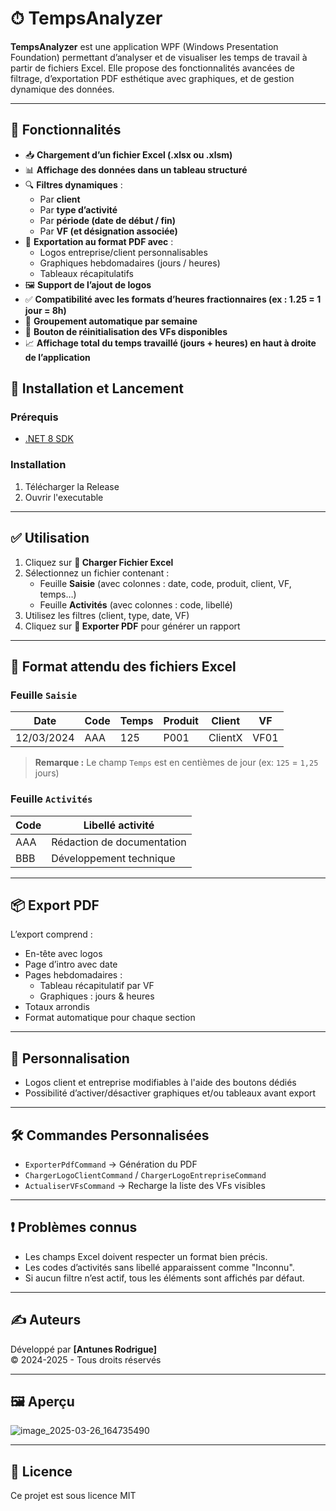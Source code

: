 # ⏱ TempsAnalyzer

**TempsAnalyzer** est une application WPF (Windows Presentation Foundation) permettant d’analyser et de visualiser les temps de travail à partir de fichiers Excel. Elle propose des fonctionnalités avancées de filtrage, d’exportation PDF esthétique avec graphiques, et de gestion dynamique des données.

---

## 🧩 Fonctionnalités

- 📥 **Chargement d’un fichier Excel (.xlsx ou .xlsm)**
- 📊 **Affichage des données dans un tableau structuré**
- 🔍 **Filtres dynamiques** :
  - Par **client**
  - Par **type d’activité**
  - Par **période (date de début / fin)**
  - Par **VF (et désignation associée)**
- 🧾 **Exportation au format PDF avec** :
  - Logos entreprise/client personnalisables
  - Graphiques hebdomadaires (jours / heures)
  - Tableaux récapitulatifs
- 🖼 **Support de l’ajout de logos**
- ✅ **Compatibilité avec les formats d’heures fractionnaires (ex : 1.25 = 1 jour = 8h)**
- 📅 **Groupement automatique par semaine**
- 🔄 **Bouton de réinitialisation des VFs disponibles**
- 📈 **Affichage total du temps travaillé (jours + heures) en haut à droite de l’application**

## 🔧 Installation et Lancement

### Prérequis

- [.NET 8 SDK](https://dotnet.microsoft.com/download/dotnet/8.0)

### Installation

1. Télécharger la Release
2. Ouvrir l'executable

---

## ✅ Utilisation

1. Cliquez sur **📄 Charger Fichier Excel**
2. Sélectionnez un fichier contenant :
   - Feuille **Saisie** (avec colonnes : date, code, produit, client, VF, temps…)
   - Feuille **Activités** (avec colonnes : code, libellé)
3. Utilisez les filtres (client, type, date, VF)
4. Cliquez sur **📑 Exporter PDF** pour générer un rapport

---

## 📌 Format attendu des fichiers Excel

### Feuille `Saisie`

| Date       | Code | Temps | Produit | Client | VF   |
|------------|------|-------|---------|--------|------|
| 12/03/2024 | AAA  | 125   | P001    | ClientX| VF01 |

> **Remarque :** Le champ `Temps` est en centièmes de jour (ex: `125` = `1,25` jours)

### Feuille `Activités`

| Code | Libellé activité            |
|------|-----------------------------|
| AAA  | Rédaction de documentation  |
| BBB  | Développement technique     |

---

## 📦 Export PDF

L’export comprend :

- En-tête avec logos
- Page d’intro avec date
- Pages hebdomadaires :
  - Tableau récapitulatif par VF
  - Graphiques : jours & heures
- Totaux arrondis
- Format automatique pour chaque section

---

## 🎨 Personnalisation

- Logos client et entreprise modifiables à l'aide des boutons dédiés
- Possibilité d’activer/désactiver graphiques et/ou tableaux avant export

---

## 🛠 Commandes Personnalisées

- `ExporterPdfCommand` → Génération du PDF
- `ChargerLogoClientCommand` / `ChargerLogoEntrepriseCommand`
- `ActualiserVFsCommand` → Recharge la liste des VFs visibles

---

## ❗ Problèmes connus

- Les champs Excel doivent respecter un format bien précis.
- Les codes d’activités sans libellé apparaissent comme "Inconnu".
- Si aucun filtre n’est actif, tous les éléments sont affichés par défaut.

---

## ✍️ Auteurs

Développé par **[Antunes Rodrigue]**  
© 2024-2025 - Tous droits réservés

---

## 🖼️ Aperçu

![image_2025-03-26_164735490](https://github.com/user-attachments/assets/99cce7ce-bd8a-46fb-86d6-ee5f56ee838e)

---

## 📃 Licence

Ce projet est sous licence MIT 

```
